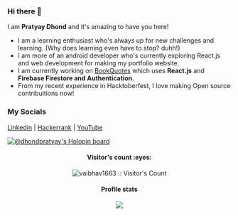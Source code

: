 ### Hi there 👋

I am **Pratyay Dhond** and it's amazing to have you here!
- I am a learning enthusiast who's always up for new challenges and learning. (Why does learning even have to stop? duhh!)
- I am more of an android developer who's currently exploring React.js and web development for making my portfolio website.
- I am currently working on [BookQuotes](https://github.com/PratyayDhond/BookQuotes) which uses **React.js** and **Firebase Firestore and Authentication**.
- From my recent experience in Hacktoberfest, I love making Open source contribuitions now!

### My Socials
  [Linkedin](https://www.linkedin.com/in/pratyay-dhond-7944a3209/) |
  [Hackerrank](https://www.hackerrank.com/dhondpratyay) |
  [YouTube](https://www.youtube.com/channel/UCNnTIJy8T3ryQ4RZgIv_R4Q) 

[![@dhondpratyay's Holopin board](https://holopin.me/dhondpratyay)](https://holopin.io/@dhondpratyay)

<!--
**PratyayDhond/PratyayDhond** is a ✨ _special_ ✨ repository because its `README.md` (this file) appears on your GitHub profile.

Here are some ideas to get you started:

- 🔭 I’m currently working on ...
- 🌱 I’m currently learning ...
- 👯 I’m looking to collaborate on ...
- 🤔 I’m looking for help with ...
- 💬 Ask me about ...
- 📫 How to reach me: ...
- 😄 Pronouns: ...
- ⚡ Fun fact: ...
-->

<h4 align="center">Visitor's count :eyes:</h4>
<p align="center"><img src="https://profile-counter.glitch.me/{PratyayDhond}/count.svg" alt="vaibhav1663 :: Visitor's Count" /></p>

<h4 align="center">Profile stats</h4>
<p align="center"><img src="https://github-readme-stats.vercel.app/api?username=PratyayDhond&count_private=true&show_icons=true&theme=gotham" /></p>
